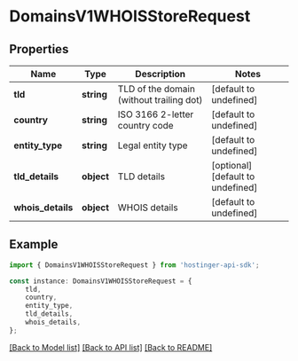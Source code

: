 # DomainsV1WHOISStoreRequest


## Properties

Name | Type | Description | Notes
------------ | ------------- | ------------- | -------------
**tld** | **string** | TLD of the domain (without trailing dot) | [default to undefined]
**country** | **string** | ISO 3166 2-letter country code | [default to undefined]
**entity_type** | **string** | Legal entity type | [default to undefined]
**tld_details** | **object** | TLD details | [optional] [default to undefined]
**whois_details** | **object** | WHOIS details | [default to undefined]

## Example

```typescript
import { DomainsV1WHOISStoreRequest } from 'hostinger-api-sdk';

const instance: DomainsV1WHOISStoreRequest = {
    tld,
    country,
    entity_type,
    tld_details,
    whois_details,
};
```

[[Back to Model list]](../README.md#documentation-for-models) [[Back to API list]](../README.md#documentation-for-api-endpoints) [[Back to README]](../README.md)
